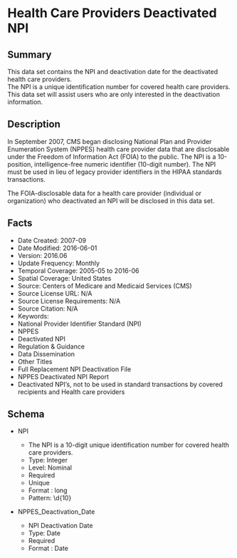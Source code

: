 # Health Care Providers Deactivated NPI

## Summary
This data set contains the NPI and deactivation date for the deactivated health care providers.   
The NPI is a unique identification number for covered health care providers.  This data set will assist users who are only interested in the deactivation information.

## Description
In September 2007, CMS began disclosing National Plan and Provider Enumeration System (NPPES) health care provider data that are disclosable under the Freedom of Information Act (FOIA) to the public. The NPI is a 10-position, intelligence-free numeric identifier (10-digit number). The NPI must be used in lieu of legacy provider identifiers in the HIPAA standards transactions.  

The FOIA-disclosable data for a health care provider (individual or organization) who deactivated an NPI will be disclosed in this data set.   

## Facts
- Date Created: 2007-09
- Date Modified: 2016-06-01
- Version: 2016.06
- Update Frequency: Monthly
- Temporal Coverage: 2005-05 to 2016-06
- Spatial Coverage: United States
- Source: Centers of Medicare and Medicaid Services (CMS)
- Source License URL: N/A
- Source License Requirements: N/A
- Source Citation: N/A
- Keywords:
 - National Provider Identifier Standard (NPI)
 - NPPES
 - Deactivated NPI
 - Regulation & Guidance
 - Data Dissemination
- Other Titles
 - Full Replacement NPI Deactivation File
 - NPPES Deactivated NPI Report
 - Deactivated NPI’s, not to be used in standard transactions by covered recipients and Health care providers

## Schema
- NPI
  - The NPI is a 10-digit unique identification number for covered health care providers. 
  - Type: Integer
  - Level: Nominal
  - Required
  - Unique
  - Format : long
  - Pattern: \d{10}

- NPPES_Deactivation_Date
  - NPI Deactivation Date 
  - Type: Date
  - Required
  - Format : Date
